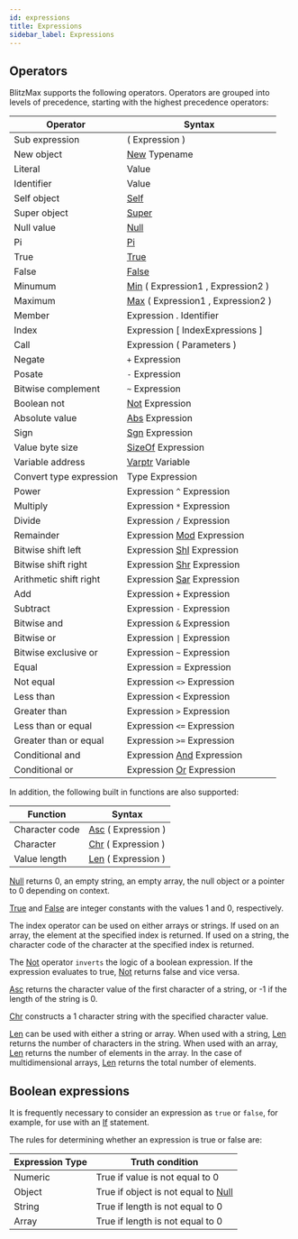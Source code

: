 ```yaml
---
id: expressions
title: Expressions
sidebar_label: Expressions
---
```


## Operators

BlitzMax supports the following operators. Operators are grouped into levels of precedence,
starting with the highest precedence operators:

| Operator  | Syntax  |
|---|---|
| Sub expression  | ( Expression )  |
| New object  | [New] Typename  |
| Literal  | Value  |
| Identifier  | Value  |
| Self object  | [Self]  |
| Super object  | [Super]  |
| Null value  | [Null]  |
| Pi  | [Pi]  |
| True  | [True]  |
| False  | [False]  |
| Minumum  | [Min] ( Expression1 , Expression2 )  |
| Maximum  | [Max] ( Expression1 , Expression2 )  |
| Member  | Expression . Identifier  |
| Index  | Expression [ IndexExpressions ]  |
| Call  | Expression ( Parameters ) |
| Negate  | `+` Expression  |
| Posate  | `-` Expression  |
| Bitwise complement  | `~` Expression  |
| Boolean not  | [Not] Expression  |
| Absolute value  | [Abs] Expression  |
| Sign  | [Sgn] Expression  |
| Value byte size  | [SizeOf] Expression  |
| Variable address  | [Varptr] Variable  |
| Convert type expression  | Type Expression  |
| Power  | Expression `^` Expression  |
| Multiply  | Expression `*` Expression  |
| Divide  | Expression `/` Expression  |
| Remainder  | Expression [Mod] Expression  |
| Bitwise shift left  | Expression [Shl] Expression  |
| Bitwise shift right  | Expression [Shr] Expression  |
| Arithmetic shift right  | Expression [Sar] Expression  |
| Add  | Expression `+` Expression  |
| Subtract  | Expression `-` Expression  |
| Bitwise and  | Expression `&` Expression  |
| Bitwise or  | Expression <code>&#124;</code>  Expression  |
| Bitwise exclusive or  | Expression `~` Expression  |
| Equal  | Expression = Expression  |
| Not equal  | Expression `<>` Expression  |
| Less than  | Expression `<` Expression  |
| Greater than  | Expression `>` Expression  |
| Less than or equal  | Expression `<=` Expression  |
| Greater than or equal  | Expression `>=` Expression  |
| Conditional and  | Expression [And] Expression  |
| Conditional or  | Expression [Or] Expression  |

In addition, the following built in functions are also supported:

| Function  | Syntax  |
|---|---|
| Character code  | [Asc] ( Expression )  |
| Character  | [Chr] ( Expression )  |
| Value length  | [Len] ( Expression )  |

[Null] returns 0, an empty string, an empty array, the null object or a pointer to 0 depending on context.

[True] and [False] are integer constants with the values 1 and 0, respectively.

The index operator can be used on either arrays or strings. If used on an array,
the element at the specified index is returned. If used on a string, the character code
of the character at the specified index is returned.

The [Not] operator `inverts` the logic of a boolean expression. If the expression
evaluates to true, [Not] returns false and vice versa.

[Asc] returns the character value of the first character of a string, or -1 if the length of the string is 0.

[Chr] constructs a 1 character string with the specified character value.

[Len] can be used with either a string or array. When used with a string, [Len]
returns the number of characters in the string. When used with an array, [Len] returns
the number of elements in the array. In the case of multidimensional arrays, [Len]
returns the total number of elements.

## Boolean expressions

It is frequently necessary to consider an expression as `true` or `false`, for
example, for use with an [If] statement.

The rules for determining whether an expression is true or false are:

| Expression Type  | Truth condition  |
|---|---|
| Numeric  | True if value is not equal to 0  |
| Object  | True if object is not equal to [Null]  |
| String  | True if length is not equal to 0  |
| Array  | True if length is not equal to 0  |


[Null]: ../../api/brl/brl.blitz/#null
[True]: ../../api/brl/brl.blitz/#true
[False]: ../../api/brl/brl.blitz/#false
[Not]: ../../api/brl/brl.blitz/#not
[Asc]: ../../api/brl/brl.blitz/#asc
[Chr]: ../../api/brl/brl.blitz/#chr
[Len]: ../../api/brl/brl.blitz/#len
[If]: ../../api/brl/brl.blitz/#if
[Or]: ../../api/brl/brl.blitz/#or
[And]: ../../api/brl/brl.blitz/#and
[New]: ../../api/brl/brl.blitz/#new
[Self]: ../../api/brl/brl.blitz/#self
[Super]: ../../api/brl/brl.blitz/#super
[Pi]: ../../api/brl/brl.blitz/#pi
[Min]: ../../api/brl/brl.blitz/#min
[Max]: ../../api/brl/brl.blitz/#max
[Abs]: ../../api/brl/brl.blitz/#abs
[Sgn]: ../../api/brl/brl.blitz/#sgn
[SizeOf]: ../../api/brl/brl.blitz/#sizeof
[Varptr]: ../../api/brl/brl.blitz/#varptr
[Mod]: ../../api/brl/brl.blitz/#mod
[Shl]: ../../api/brl/brl.blitz/#shl
[Shr]: ../../api/brl/brl.blitz/#shr
[Sar]: ../../api/brl/brl.blitz/#sar
